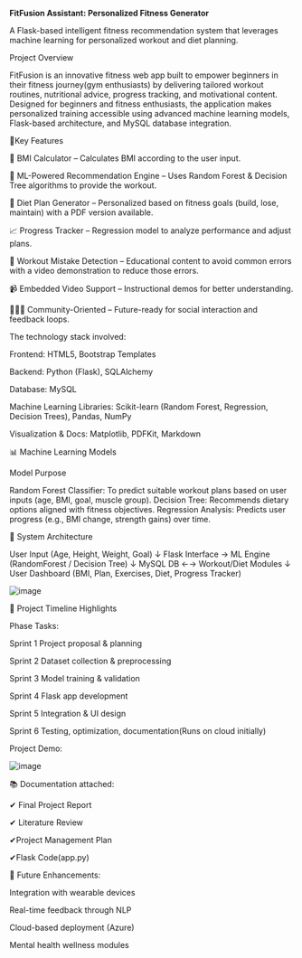 **FitFusion Assistant: Personalized Fitness Generator**

A Flask-based intelligent fitness recommendation system that leverages machine learning for personalized workout and diet planning.

Project Overview

FitFusion is an innovative fitness web app built to empower beginners in their fitness journey(gym enthusiasts) by delivering tailored workout routines, nutritional advice, progress tracking, and motivational content. Designed for beginners and fitness enthusiasts, the application makes personalized training accessible using advanced machine learning models, Flask-based architecture, and MySQL database integration.

🚀Key Features

🧮 BMI Calculator – Calculates BMI according to the user input.

🧠 ML-Powered Recommendation Engine – Uses Random Forest & Decision Tree algorithms to provide the workout.

🥗 Diet Plan Generator – Personalized based on fitness goals (build, lose, maintain) with a PDF version available.

📈 Progress Tracker – Regression model to analyze performance and adjust plans.

🧘 Workout Mistake Detection – Educational content to avoid common errors with a video demonstration to reduce those errors.

📹 Embedded Video Support – Instructional demos for better understanding.

🧑‍🤝‍🧑 Community-Oriented – Future-ready for social interaction and feedback loops.


The technology stack involved:

Frontend:	HTML5, Bootstrap Templates

Backend:	Python (Flask), SQLAlchemy

Database:	MySQL

Machine Learning Libraries:	Scikit-learn (Random Forest, Regression, Decision Trees), Pandas, NumPy

Visualization & Docs:	Matplotlib, PDFKit, Markdown


📊 Machine Learning Models

Model	Purpose

Random Forest Classifier: To	predict suitable workout plans based on user inputs (age, BMI, goal, muscle group).
Decision Tree:	Recommends dietary options aligned with fitness objectives.
Regression Analysis:	Predicts user progress (e.g., BMI change, strength gains) over time.


🧱 System Architecture

User Input (Age, Height, Weight, Goal) 
    ↓
Flask Interface → ML Engine (RandomForest / Decision Tree)
    ↓
MySQL DB ←→ Workout/Diet Modules
    ↓
User Dashboard (BMI, Plan, Exercises, Diet, Progress Tracker)

![image](https://github.com/user-attachments/assets/79573fa8-594e-4776-b1ee-24536209eb38)


📅 Project Timeline Highlights

Phase	Tasks:

Sprint 1	Project proposal & planning

Sprint 2	Dataset collection & preprocessing

Sprint 3	Model training & validation

Sprint 4	Flask app development

Sprint 5	Integration & UI design

Sprint 6	Testing, optimization, documentation(Runs on cloud initially)


Project Demo:

![image](https://github.com/user-attachments/assets/4983c1d5-2233-4345-a143-94bdbf861e9f)



📚 Documentation attached:

✔ Final Project Report

✔ Literature Review

✔Project Management Plan

✔Flask Code(app.py)



🎯 Future Enhancements:

Integration with wearable devices

Real-time feedback through NLP

Cloud-based deployment (Azure)

Mental health wellness modules











